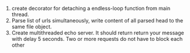 1. create decorator for detaching a endless-loop function from main thread.
1. Parse list of urls simultaneously, write content of all parsed head to the same file object.
1. Create multithreaded echo server.
It should return return your message with delay 5 seconds. 
Two or more requests do not have to block each other
